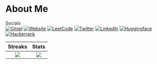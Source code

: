 # About Me 

Socials<br>
[![Gmail](https://img.shields.io/badge/Gmail-D14836?style=for-the-badge&logo=gmail&logoColor=white)](subratomandalme@gmail.com)
[![Website](https://img.shields.io/badge/website-000000?style=for-the-badge&logo=About.me&logoColor=white)](https://subratomandal.in/)
[![LeetCode](https://img.shields.io/badge/-LeetCode-FFA116?style=for-the-badge&logo=LeetCode&logoColor=black)](https://leetcode.com/u/subratomandalme/)
[![Twitter](https://img.shields.io/badge/Twitter-1DA1F2?style=for-the-badge&logo=twitter&logoColor=white)](https://x.com/subratomandalme)
[![LinkedIn](https://img.shields.io/badge/LinkedIn-0077B5?style=for-the-badge&logo=linkedin&logoColor=white)](https://www.linkedin.com/in/subratomandal/)
[![Huggingface](https://img.shields.io/badge/-HuggingFace-FDEE21?style=for-the-badge&logo=HuggingFace&logoColor=black)](https://huggingface.co/subratomandalme)
[![Hackerrank](https://img.shields.io/badge/-Hackerrank-2EC866?style=for-the-badge&logo=HackerRank&logoColor=white)](https://www.hackerrank.com/profile/subratomandalme)

| Streaks | Stats |
|:-------------------------:|:-------------------------:|
| ![](https://github-readme-streak-stats.herokuapp.com/?user=subratomandalme&theme=dark&hide_border=true) | ![](https://github-readme-stats.vercel.app/api?username=subratomandalme&theme=dark&hide_border=true&include_all_commits=true&count_private=false) |


<br />
